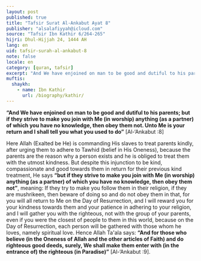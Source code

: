 ```yaml
---
layout: post
published: true
title: "Tafsir Surat Al-Ankabut Ayat 8"
publisher: "alsalafiyyah@icloud.com"
source: "Tafsir Ibn Kathir 6/264-265"
hijri: Dhul-Hijjah 24, 1444 AH
lang: en
uid: tafsir-surah-al-ankabut-8
note: false
locale: en
category: [quran, tafsir]
excerpt: "And We have enjoined on man to be good and dutiful to his parents; but if they strive to make you join with Me (in worship) anything (as a partner) of which you have no knowledge, then obey them not."
muftis:
  shaykh: 
    - name: Ibn Kathir
      url: /biography/kathir/
---
```


**“And We have enjoined on man to be good and dutiful to his parents; but if they strive to make you join with Me (in worship) anything (as a partner) of which you have no knowledge, then obey them not. Unto Me is your return and I shall tell you what you used to do”** [Al-‘Ankabut :8]

Here Allah (Exalted be He) is commanding His slaves to treat parents kindly, after urging them to adhere to Tawhid (belief in His Oneness), because the parents are the reason why a person exists and he is obliged to treat them with the utmost kindness. But despite this injunction to be kind, compassionate and good towards them in return for their previous kind treatment, He says **“but if they strive to make you join with Me (in worship) anything (as a partner) of which you have no knowledge, then obey them not”**, meaning: If they try to make you follow them in their religion, if they are mushrikeen, then beware of doing so and do not obey them in that, for you will all return to Me on the Day of Resurrection, and I will reward you for your kindness towards them and your patience in adhering to your religion, and I will gather you with the righteous, not with the group of your parents, even if you were the closest of people to them in this world, because on the Day of Resurrection, each person will be gathered with those whom he loves, namely spiritual love. Hence Allah Ta'ala says: **“And for those who believe (in the Oneness of Allah and the other articles of Faith) and do righteous good deeds, surely, We shall make them enter with (in the entrance of) the righteous (in Paradise)”** [Al-‘Ankabut :9].

 
